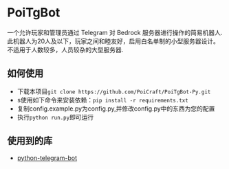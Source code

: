 # PoiTgBot
一个允许玩家和管理员通过 Telegram 对 Bedrock 服务器进行操作的简易机器人.
此机器人为20人及以下，玩家之间和睦友好，启用白名单制的小型服务器设计。不适用于人数较多，人员较杂的大型服务器.
## 如何使用
* 下载本项目`git clone https://github.com/PoiCraft/PoiTgBot-Py.git`
* s使用如下命令来安装依赖：`pip install -r requirements.txt`
* 复制config.example.py为config.py,并修改config.py中的东西为您的配置
* 执行`python run.py`即可运行
## 使用到的库
* [python-telegram-bot](https://github.com/python-telegram-bot/python-telegram-bot)
